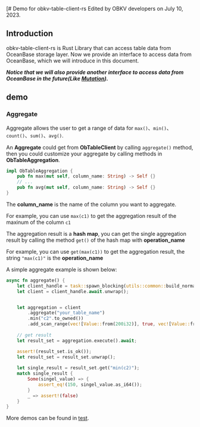 [# Demo for obkv-table-client-rs
Edited by OBKV developers on July 10, 2023.

## Introduction
obkv-table-client-rs is Rust Library that can access table data from OceanBase storage layer.
Now we provide an interface to access data from OceanBase, which we will introduce in this document.

***Notice that we will also provide another interface to access data from OceanBase in the future(Like [Mutation](https://github.com/oceanbase/obkv-table-client-java/tree/master/example/simple-mutation)).***

## demo
### Aggregate
Aggregate allows the user to get a range of data for ```max()```、```min()```、```count()```、```sum()```、```avg()```.

An **Aggregate** could get from **ObTableClient** by calling ```aggregate()``` method, then you could customize your aggregate by calling methods in **ObTableAggregation**.
```rust ObTableAggregation
impl ObTableAggregation {
    pub fn max(mut self, column_name: String) -> Self {}
    // ... 
    pub fn avg(mut self, column_name: String) -> Self {}
}
```
The **column_name** is the name of the column you want to aggregate.

For example, you can use `max(c1)` to get the aggregation result of the maxinum of the column `c1`

The aggregation result is a **hash map**, you can get the single aggregation result by calling the method `get()` of the hash map with **operation_name**

For example, you can use `get(max(c1))` to get the aggregation result, the string `"max(c1)"` is the **operation_name**

A simple aggregate example is shown below:
```rust aggregate exampleObTableAggregation
async fn aggregate() {
    let client_handle = task::spawn_blocking(utils::common::build_normal_client);
    let client = client_handle.await.unwrap();


    let aggregation = client
        .aggregate("your_table_name")
        .min("c2".to_owned())
        .add_scan_range(vec![Value::from(200i32)], true, vec![Value::from(200i32)], true);
    
    // get result
    let result_set = aggregation.execute().await;

    assert!(result_set.is_ok());
    let result_set = result_set.unwrap();
    
    let single_result = result_set.get("min(c2)");
    match single_result {
        Some(singel_value) => {
            assert_eq!(150, singel_value.as_i64());
        }
        _ => assert!(false)
    }
}
```
More demos can be found in [test](https://github.com/oceanbase/obkv-table-client-rs/blob/main/tests/test_table_client_aggregation.rs).
